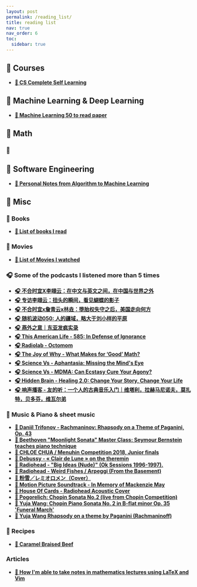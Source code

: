 ```yaml
---
layout: post
permalink: /reading_list/
title: reading list
nav: true
nav_order: 6
toc:
  sidebar: true
---
```


## 🔗 Courses 
- **[🔗 CS Complete Self Learning](https://csdiy.wiki/en/)**

## 🔗 Machine Learning & Deep Learning
  - **[🔗 Machine Learning 50 to read paper](https://www.latent.space/p/2025-papers)**

## 🔗 Math
### 🔗 

## 🔗 Software Engineering 
- **[🔗 Personal Notes from Algorithm to Machine Learning]()**


## 🔗 Misc
### 📖 Books 
- **[📖 List of books I read](https://www.goodreads.com/review/list/185671592?page=1&ref=nav_mybooks)**

### 🔗 Movies 
- **[🔗 List of Movies I watched](https://letterboxd.com/liangliang1997/films/)**

### 🎧 Some of the podcasts I listened more than 5 times
- **[🎧 不合时宜X李翊云：在中文与英文之间，在中国与世界之外](https://www.xiaoyuzhoufm.com/episode/656c95f136f7c4e74e2a2469)**
- **[🎧 专访李翊云：扭头的瞬间，看见蝴蝶的影子](https://podcasts.apple.com/cn/podcast/171-%E4%B8%93%E8%AE%BF%E6%9D%8E%E7%BF%8A%E4%BA%91-%E6%89%AD%E5%A4%B4%E7%9A%84%E7%9E%AC%E9%97%B4-%E7%9C%8B%E8%A7%81%E8%9D%B4%E8%9D%B6%E7%9A%84%E5%BD%B1%E5%AD%90/id1504037049?i=1000637113000)**
- **[🎧 不合时宜x詹青云x林垚：堕胎权失守之后，美国走向何方](https://podcasts.apple.com/us/podcast/%E4%B8%8D%E5%90%88%E6%97%B6%E5%AE%9Cx%E8%A9%B9%E9%9D%92%E4%BA%91x%E6%9E%97%E5%9E%9A-%E5%A0%95%E8%83%8E%E6%9D%83%E5%A4%B1%E5%AE%88%E4%B9%8B%E5%90%8E-%E7%BE%8E%E5%9B%BD%E8%B5%B0%E5%90%91%E4%BD%95%E6%96%B9/id1487143507?i=1000568951467)**
- **[🎧 随机波动050: 人的疆域，略大于刘小样的平原](https://www.xiaoyuzhoufm.com/episode/60b703f7f38bcf7d331bad10)**
- **[🎧 燕外之意｜东亚发疯实录](https://podcasts.apple.com/vg/podcast/%E7%87%95%E5%A4%96%E4%B9%8B%E6%84%8F-%E4%B8%9C%E4%BA%9A%E5%8F%91%E7%96%AF%E5%AE%9E%E5%BD%95/id1620123449?i=1000616837020)**
- **[🎧 This American Life - 585: In Defense of Ignorance](https://www.thisamericanlife.org/585/transcript)** 
- **[🎧 Radiolab - Octomom](https://radiolab.org/podcast/octomom)** 
- **[🎧 The Joy of Why - What Makes for ‘Good’ Math?](https://play.prx.org/listen?ge=prx_5340_0e8d1a07-63e2-49b1-bb26-4d3a3e3b5c99&uf=http%3A%2F%2Fjoy.quantamagazine.org)** 
- **[🎧 Science Vs - Aphantasia: Missing the Mind's Eye](https://podcasts.apple.com/us/podcast/aphantasia-missing-the-minds-eye/id1051557000?i=1000676041382)** 
- **[🎧 Science Vs - MDMA: Can Ecstasy Cure Your Agony?](https://podcasts.apple.com/gb/podcast/mdma-can-ecstasy-cure-your-agony/id1051557000?i=1000635783084)** 
- **[🎧 Hidden Brain - Healing 2.0: Change Your Story, Change Your Life](https://hiddenbrain.org/podcast/healing-2-0-change-your-story-change-your-life/)** 
- **[🎧 响声播客 - 友的听：一个人的古典音乐入门｜维塔利，拉赫马尼诺夫，莫扎特，贝多芬，维瓦尔弟](https://www.xiaoyuzhoufm.com/episode/633cf74a2a992d56e91e55a0?utm_source=rss)** 

### 🔗 Music & Piano & sheet music 
- **[🎥 Daniil Trifonov - Rachmaninov: Rhapsody on a Theme of Paganini, Op. 43](https://www.youtube.com/watch?v=8dJhYCxAmv4&list=LL&index=4)**
- **[🎥 Beethoven "Moonlight Sonata" Master Class: Seymour Bernstein teaches piano technique](https://www.youtube.com/watch?v=XFdky4L2LfI&list=LL&index=14&t=7s)**
- **[🎥 CHLOE CHUA / Menuhin Competition 2018, Junior finals](https://www.youtube.com/watch?v=WT9jOZLFaEY&list=LL&index=25)**
- **[🎥 Debussy - « Clair de Lune » on the theremin](https://www.youtube.com/watch?v=PjnaciNT-wQ&list=LL&index=33)**
- **[🎥 Radiohead - "Big Ideas (Nude)" (Ok Sessions 1996-1997).](https://www.youtube.com/watch?v=EEuvkk1bCqo&list=LL&index=63)**
- **[🎥 Radiohead - Weird Fishes / Arpeggi (From the Basement)](https://www.youtube.com/watch?v=ejdZEe4Rd0o&list=LL&index=21)**
- **[🎥 粉雪／レミオロメン（Cover）](https://www.youtube.com/watch?v=HJg7WkOHxMs&list=LL&index=31)**
- **[🎥 Motion Picture Soundtrack - In Memory of Mackenzie May](https://www.youtube.com/watch?v=ZeI0PXj7LIw&list=LL&index=70)**
- **[🎥 House Of Cards - Radiohead Acoustic Cover](https://www.youtube.com/watch?v=keYUJfGn1EI&list=LL&index=82)**
- **[🎥 Pogorelich: Chopin Sonata No.2 (live from Chopin Competition)](https://www.youtube.com/watch?v=V0GVaJq_CTM&t=279s)**
- **[🎥 Yuja Wang: Chopin Piano Sonata No. 2 in B-flat minor Op. 35 'Funeral March'](https://www.youtube.com/watch?v=KUQX-eAOWw0&t=51s)**
- **[🎥 Yuja Wang Rhapsody on a theme by Paganini (Rachmaninoff)](https://www.youtube.com/watch?v=93YckYs2nU0)**


### 🔗 Recipes  
- **[🎥 Caramel Braised Beef](https://www.youtube.com/watch?v=d31CCyGSGZA)**

### Articles 
- **[📓 How I'm able to take notes in mathematics lectures using LaTeX and Vim](https://castel.dev/post/lecture-notes-1/)**
